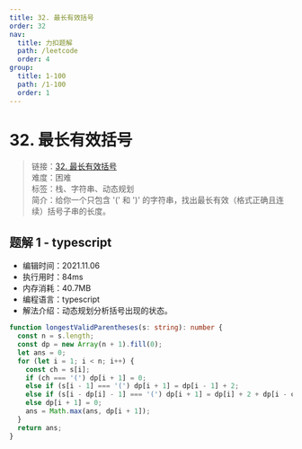 ```yaml
---
title: 32. 最长有效括号
order: 32
nav:
  title: 力扣题解
  path: /leetcode
  order: 4
group:
  title: 1-100
  path: /1-100
  order: 1
---
```


# 32. 最长有效括号

> 链接：[32. 最长有效括号](https://leetcode-cn.com/problems/longest-valid-parentheses/)  
> 难度：困难  
> 标签：栈、字符串、动态规划  
> 简介：给你一个只包含 '(' 和 ')' 的字符串，找出最长有效（格式正确且连续）括号子串的长度。

## 题解 1 - typescript

- 编辑时间：2021.11.06
- 执行用时：84ms
- 内存消耗：40.7MB
- 编程语言：typescript
- 解法介绍：动态规划分析括号出现的状态。

```typescript
function longestValidParentheses(s: string): number {
  const n = s.length;
  const dp = new Array(n + 1).fill(0);
  let ans = 0;
  for (let i = 1; i < n; i++) {
    const ch = s[i];
    if (ch === '(') dp[i + 1] = 0;
    else if (s[i - 1] === '(') dp[i + 1] = dp[i - 1] + 2;
    else if (s[i - dp[i] - 1] === '(') dp[i + 1] = dp[i] + 2 + dp[i - dp[i] - 1];
    else dp[i + 1] = 0;
    ans = Math.max(ans, dp[i + 1]);
  }
  return ans;
}
```
